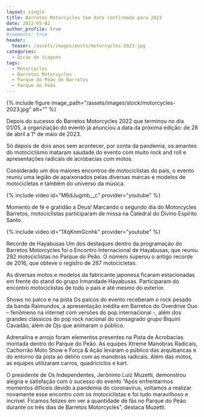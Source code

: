 ```yaml
---
layout: single
title: Barretos Motorcycles tem data confirmada para 2023
date: 2022-05-02
author_profile: true
#comments: true
header:
  teaser: /assets/images/posts/motorcycles-2023.jpg
categories:
  - Dicas de Viagens
tags:
  - Motorcycles
  - Barretos Motorcycles
  - Parque do Peão de Barretos
  - Parque do Peão
---
```


{% include figure image_path="/assets/images/stock/motorcycles-2023.jpg" alt=""  %}

Depois do sucesso do Barretos Motorcycles 2022 que terminou no dia 01/05, a organziação do evento já anunciou a data da próxima edição: de 28 de abril a 1° de maio de 2023.

Só depois de dois anos sem acontecer, por conta da pandemia, os amantes do motociclismo mataram saudade do evento com muito rock and roll e apresentações radicais de acrobacias com motos.

Considerado um dos maiores encontros de motociclistas do país, o evento reuniu uma legião de apaixonados pelas diversas marcas e modelos de motocicletas e também do universo da música.

{% include video id="M6dJugmb__c" provider="youtube" %}

Momento de fé e gratidão a Deus!
Marcando o segundo dia do Motorcycles Barretos, motociclistas participaram de missa na Catedral do Divino Espírito Santo.

{% include video id="1XqKnmGcnhk" provider="youtube" %}

Recorde de Hayabusas
Um dos destaques dentro da programação do Barretos Motorcycles foi o Encontro Internacional de Hayabusas, que reuniu 292 motociclistas no Parque do Peão. O número superou o antigo recorde de 2016, que obteve o registro de 267 motocicletas.

As diversas motos e modelos da fabricante japonesa ficaram estacionadas em frente do stand do grupo Irmandade Hayabusas. Participaram do encontro motociclistas de todo o país e até mesmo do exterior.

Shows no palco e na pista
Os palcos do evento receberam o rock pesado da banda Raimundos, a apresentação inédita em Barretos do Overdrive Duo – fenômeno na internet com versões do pop internacional -, além dos grandes clássicos do pop rock nacional do consagrado grupo Biquini Cavadão, além de Djs que animaram o público.

Adrenalina e arrojo foram elementos presentes na Pista de Acrobacias montada dentro do Parque do Peão. As equipes Xtreme Manobras Radicais, Cachorrão Moto Show e Força & Ação levaram o público das arquibancas e do entorno da pista ao delírio com as manobras radicais. Além das motos, as equipes utilizaram carros, quadriciclos e kart.

O presidente de Os Independentes, Jerônimo Luiz Muzetti, demonstrou alegria e satisfação com o sucesso do evento “Após enfrentarmos momentos difíceis devido a pandemia do coronavírus, voltamos a realizar novamente esse encontro com os motociclistas e foi tudo maravilhoso e incrível. Ficamos felizes em ver a quantidade de fãs no Parque do Peão durante os três dias de Barretos Motorcycles”, destaca Muzetti.

